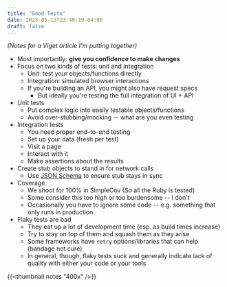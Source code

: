 ```yaml
---
title: "Good Tests"
date: 2023-05-12T23:40:19-04:00
draft: false
---
```


_(Notes for a Viget article I'm putting together)_

* Most importantly: **give you confidence to make changes**
* Focus on two kinds of tests: unit and integration
  * Unit: test your objects/functions directly
  * Integration: simulated browser interactions
  * If you're building an API, you might also have request specs
    * But ideally you're testing the full integration of UI + API
* Unit tests
  * Put complex logic into easily testable objects/functions
  * Avoid over-stubbing/mocking -- what are you even testing
* Integration tests
  * You need proper end-to-end testing
  * Set up your data (fresh per test)
  * Visit a page
  * Interact with it
  * Make assertions about the results
* Create stub objects to stand in for network calls
  * Use [JSON Schema][1] to ensure stub stays in sync
* Coverage
  * We shoot for 100% in SimpleCov (So all the Ruby is tested)
  * Some consider this too high or too burdensome -- I don't
  * Occasionally you have to ignore some code -- e.g. something that only runs in production
* Flaky tests are bad
  * They eat up a lot of development time (esp. as build times increase)
  * Try to stay on top of them and squash them as they arise
  * Some frameworks have `retry` options/libraries that can help (bandage not cure)
  * In general, though, flaky tests suck and generally indicate lack of quality with either your code or your tools

[1]: https://json-schema.org/

{{<thumbnail notes "400x" />}}

